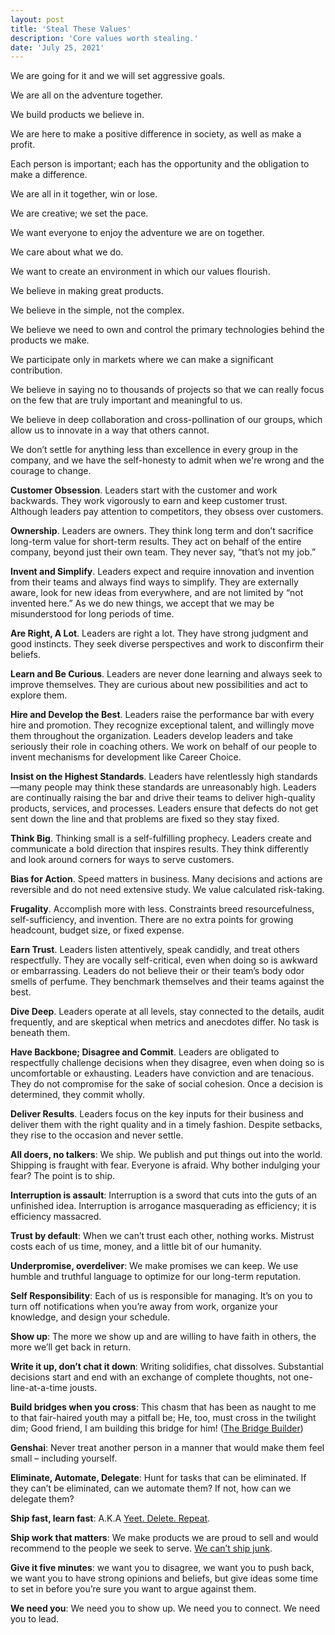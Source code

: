```yaml
---
layout: post
title: 'Steal These Values'
description: 'Core values worth stealing.'
date: 'July 25, 2021'
---
```


We are going for it and we will set aggressive goals.

We are all on the adventure together.

We build products we believe in.

We are here to make a positive difference in society, as well as make a profit.

Each person is important; each has the opportunity and the obligation to make a difference.

We are all in it together, win or lose.

We are creative; we set the pace.

We want everyone to enjoy the adventure we are on together.

We care about what we do.

We want to create an environment in which our values flourish.

We believe in making great products.

We believe in the simple, not the complex.

We believe we need to own and control the primary technologies behind the products we make.

We participate only in markets where we can make a significant contribution.

We believe in saying no to thousands of projects so that we can really focus on the few that are truly important and meaningful to us.

We believe in deep collaboration and cross-pollination of our groups, which allow us to innovate in a way that others cannot.

We don’t settle for anything less than excellence in every group in the company, and we have the self-honesty to admit when we're wrong and the courage to change.

**Customer Obsession**. Leaders start with the customer and work backwards. They work vigorously to earn and keep customer trust. Although leaders pay attention to competitors, they obsess over customers.

**Ownership**. Leaders are owners. They think long term and don’t sacrifice long-term value for short-term results. They act on behalf of the entire company, beyond just their own team. They never say, “that’s not my job.”

**Invent and Simplify**. Leaders expect and require innovation and invention from their teams and always find ways to simplify. They are externally aware, look for new ideas from everywhere, and are not limited by “not invented here.” As we do new things, we accept that we may be misunderstood for long periods of time.

**Are Right, A Lot**. Leaders are right a lot. They have strong judgment and good instincts. They seek diverse perspectives and work to disconfirm their beliefs.

**Learn and Be Curious**. Leaders are never done learning and always seek to improve themselves. They are curious about new possibilities and act to explore them.

**Hire and Develop the Best**. Leaders raise the performance bar with every hire and promotion. They recognize exceptional talent, and willingly move them throughout the organization. Leaders develop leaders and take seriously their role in coaching others. We work on behalf of our people to invent mechanisms for development like Career Choice.

**Insist on the Highest Standards**. Leaders have relentlessly high standards—many people may think these standards are unreasonably high. Leaders are continually raising the bar and drive their teams to deliver high-quality products, services, and processes. Leaders ensure that defects do not get sent down the line and that problems are fixed so they stay fixed.

**Think Big**. Thinking small is a self-fulfilling prophecy. Leaders create and communicate a bold direction that inspires results. They think differently and look around corners for ways to serve customers.

**Bias for Action**. Speed matters in business. Many decisions and actions are reversible and do not need extensive study. We value calculated risk-taking.

**Frugality**. Accomplish more with less. Constraints breed resourcefulness, self-sufficiency, and invention. There are no extra points for growing headcount, budget size, or fixed expense.

**Earn Trust**. Leaders listen attentively, speak candidly, and treat others respectfully. They are vocally self-critical, even when doing so is awkward or embarrassing. Leaders do not believe their or their team’s body odor smells of perfume. They benchmark themselves and their teams against the best.

**Dive Deep**. Leaders operate at all levels, stay connected to the details, audit frequently, and are skeptical when metrics and anecdotes differ. No task is beneath them.

**Have Backbone; Disagree and Commit**. Leaders are obligated to respectfully challenge decisions when they disagree, even when doing so is uncomfortable or exhausting. Leaders have conviction and are tenacious. They do not compromise for the sake of social cohesion. Once a decision is determined, they commit wholly.

**Deliver Results**. Leaders focus on the key inputs for their business and deliver them with the right quality and in a timely fashion. Despite setbacks, they rise to the occasion and never settle.


**All doers, no talkers**: We ship. We publish and put things out into the world. Shipping is fraught with fear. Everyone is afraid. Why bother indulging your fear? The point is to ship.

**Interruption is assault**: Interruption is a sword that cuts into the guts of an unfinished idea. Interruption is arrogance masquerading as efficiency; it is efficiency massacred.

**Trust by default**: When we can’t trust each other, nothing works. Mistrust costs each of us time, money, and a little bit of our humanity.

**Underpromise, overdeliver**: We make promises we can keep. We use humble and truthful language to optimize for our long-term reputation.

**Self Responsibility**: Each of us is responsible for managing. It’s on you to turn off notifications when you’re away from work, organize your knowledge, and design your schedule.

**Show up**: The more we show up and are willing to have faith in others, the more we’ll get back in return.

**Write it up, don’t chat it down**: Writing solidifies, chat dissolves. Substantial decisions start and end with an exchange of complete thoughts, not one-line-at-a-time jousts.

**Build bridges when you cross**: This chasm that has been as naught to me to that fair-haired youth may a pitfall be; He, too, must cross in the twilight dim; Good friend, I am building this bridge for him! ([The Bridge Builder](https://lukasmurdock.com/bridge-builder/))

**Genshai**: Never treat another person in a manner that would make them feel small – including yourself.

**Eliminate, Automate, Delegate**: Hunt for tasks that can be eliminated. If they can’t be eliminated, can we automate them? If not, how can we delegate them?

**Ship fast, learn fast**: A.K.A [Yeet. Delete. Repeat](https://www.jason.af/yeet-delete-repeat).

**Ship work that matters**: We make products we are proud to sell and would recommend to the people we seek to serve. [We can’t ship junk](https://youtu.be/Yu0qeb_rJYU).

**Give it five minutes**: we want you to disagree, we want you to push back, we want you to have strong opinions and beliefs, but give ideas some time to set in before you’re sure you want to argue against them.

**We need you**: We need you to show up. We need you to connect. We need you to lead.